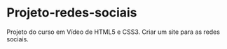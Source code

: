 # Projeto-redes-sociais
 Projeto do curso em Vídeo de HTML5 e CSS3. Criar um site para as redes sociais.
